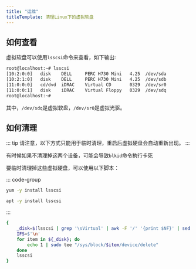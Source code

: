 ```yaml
---
title: "运维"
titleTemplate: 清理Linux下的虚拟软盘
---
```


## 如何查看

虚拟软盘可以使用`lsscsi`命令来查看，如下输出:

```txt
root@localhost:~# lsscsi
[10:2:0:0]   disk    DELL     PERC H730 Mini   4.25  /dev/sda 
[10:2:1:0]   disk    DELL     PERC H730 Mini   4.25  /dev/sdb 
[11:0:0:0]   cd/dvd  iDRAC    Virtual CD       0329  /dev/sr0 
[11:0:0:1]   disk    iDRAC    Virtual Floppy   0329  /dev/sdq 
root@localhost:~# 
```

其中，`/dev/sdq`是虚拟软盘，`/dev/sr0`是虚拟光驱。


## 如何清理

::: tip
请注意，以下方式只能用于临时清理，重启后虚拟硬盘会自动重新出现。
:::

有时候如果不清理掉这两个设备，可能会导致`blkid`命令执行卡死

要临时清理掉这些虚拟硬盘，可以使用以下脚本：

::: code-group

```bash [CentOS]
yum -y install lsscsi
```

```bash [Ubuntu/Debian]
apt -y install lsscsi
```

:::

```bash
{
    _disk=$(lsscsi | grep '\sVirtual' | awk -F '/' '{print $NF}' | sed -r 's/\s//g')
    IFS=$'\n'
    for item in ${_disk}; do
        echo 1 | sudo tee "/sys/block/$item/device/delete"
    done
    lsscsi
}
```


